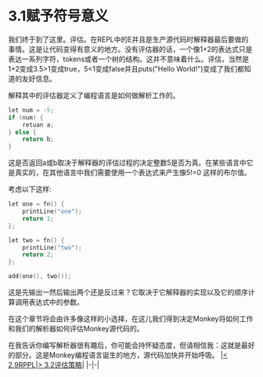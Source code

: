 # 3.1赋予符号意义
我们终于到了这里。评估。在REPL中的E并且是生产源代码时解释器最后要做的事情。这是让代码变得有意义的地方。没有评估器的话，一个像1+2的表达式只是表达一系列字符，tokens或者一个树的结构。这并不意味着什么。评估，当然是1+2变成3.5>1变成true，5<1变成false并且puts("Hello World!")变成了我们都知道的友好信息。

解释其中的评估器定义了编程语言是如何做解析工作的。
```go
let num = -5;
if (num) {
    retuan a;
} else {
    return b;
} 
```
这是否返回a或b取决于解释器的评估过程的决定整数5是否为真。在某些语言中它是真实的，在其他语言中我们需要使用一个表达式来产生像5!=0
这样的布尔值。

考虑以下这样:
```go
let one = fn() {
    printLine("one");
    return 1;
};

let two = fn() {
    printLine("two");
    return 2;
};

add(one(), two());
```
这是先输出一然后输出两个还是反过来？它取决于它解释器的实现以及它的顺序计算调用表达式中的参数。

在这个章节将会由许多像这样的小选择，在这儿我们得到决定Monkey将如何工作和我们的解析器如何评估Monkey源代码的。

在我告诉你编写解析器很有趣后，你可能会持怀疑态度，但请相信我：这就是最好的部分。这是Monkey编程语言诞生的地方，源代码加快并开始呼吸。
|[< 2.9RPPL](../2/2.9.md)|[> 3.2评估策略](3.2.md)|
|-|-|


